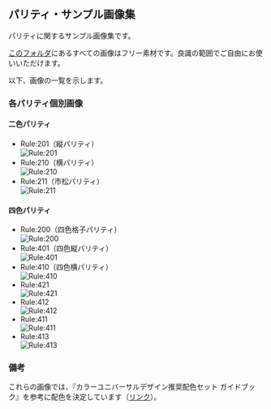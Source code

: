 ## パリティ・サンプル画像集

パリティに関するサンプル画像集です。

[このフォルダ](https://github.com/Ogonek-Macron/Parity-Knowledge/tree/main/images)にあるすべての画像はフリー素材です。良識の範囲でご自由にお使いいただけます。

以下、画像の一覧を示します。

### 各パリティ個別画像
#### 二色パリティ
* Rule:201（縦パリティ）<br>
![Rule:201](parity_r201.jpg)
* Rule:210（横パリティ）<br>
![Rule:210](parity_r210.jpg)
* Rule:211（市松パリティ）<br>
![Rule:211](parity_r211.jpg)

#### 四色パリティ
* Rule:200（四色格子パリティ）<br>
![Rule:200](parity_r200.jpg)
* Rule:401（四色縦パリティ）<br>
![Rule:401](parity_r401.jpg)
* Rule:410（四色横パリティ）<br>
![Rule:410](parity_r410.jpg)
* Rule:421<br>
![Rule:421](parity_r421.jpg)
* Rule:412<br>
![Rule:412](parity_r412.jpg)
* Rule:411<br>
![Rule:411](parity_r411.jpg)
* Rule:413<br>
![Rule:413](parity_r413.jpg)

### 備考
これらの画像では、『カラーユニバーサルデザイン推奨配色セット ガイドブック』を参考に配色を決定しています（[リンク](https://jfly.uni-koeln.de/colorset/)）。

